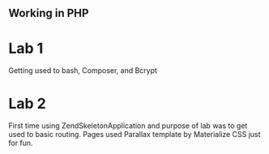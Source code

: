 ## Working in PHP

# Lab 1
Getting used to bash, Composer, and Bcrypt

# Lab 2
First time using ZendSkeletonApplication and purpose of lab was to get used to basic routing. Pages used Parallax template by Materialize CSS just for fun.